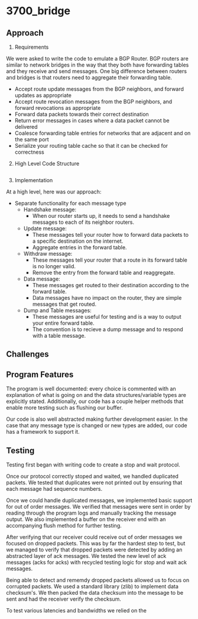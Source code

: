 # 3700_bridge

## Approach

1. Requirements   

We were asked to write the code to emulate a BGP Router. BGP routers are similar to network bridges in the way that they both have forwarding tables and they receive and send messages. One big difference between routers and bridges is that routers need to aggregate their forwarding table. 

- Accept route update messages from the BGP neighbors, and forward updates as appropriate
- Accept route revocation messages from the BGP neighbors, and forward revocations as appropriate
- Forward data packets towards their correct destination
- Return error messages in cases where a data packet cannot be delivered
- Coalesce forwarding table entries for networks that are adjacent and on the same port
- Serialize your routing table cache so that it can be checked for correctness

2. High Level Code Structure 

``` python


```

3. Implementation 

At a high level, here was our approach: 

- Separate functionality for each message type
    - Handshake message: 
        - When our router starts up, it needs to send a handshake messages to each of its neighbor routers.
    - Update message:
        - These messages tell your router how to forward data packets to a specific destination on the internet.
        - Aggregate entries in the forward table.
    - Withdraw message:
        - These messages tell your router that a route in its forward table is no longer valid.
        - Remove the entry from the forward table and reaggregate. 
    - Data message:
        - These messages get routed to their destination according to the forward table.
        - Data messages have no impact on the router, they are simple messages that get routed. 
    - Dump and Table messages:   
        - These messages are useful for testing and is a way to output your entire forward table. 
        - The convention is to recieve a dump message and to respond with a table message.   



## Challenges 



## Program Features

The program is well documented: every choice is commented with an explanation of what is going on and the data structures/variable types are explicitly stated. Additionally, our code has a couple helper methods that enable more testing such as flushing our buffer. 

Our code is also well abstracted making further development easier. In the case that any message type is changed or new types are added, our code has a framework to support it.


## Testing 

Testing first began with writing code to create a stop and wait protocol. 

Once our protocol correctly stoped and waited, we handled duplicated packets. We tested that duplicates were not printed out by ensuring that each message had sequence numbers.   

Once we could handle duplicated messages, we implemented basic support for out of order messages. We verified that messages were sent in order by reading through the program logs and manually tracking the message output. We also implemented a buffer on the receiver end with an accompanying flush method for further testing.

After verifying that our receiver could receive out of order messages we focused on dropped packets. This was by far the hardest step to test, but we managed to verify that dropped packets were detected by adding an abstracted layer of ack messages. We tested the new level of ack messages (acks for acks) with recycled testing logic for stop and wait ack messages.

Being able to detect and rememdy dropped packets allowed us to focus on corrupted packets. We used a standard library (zlib) to implement data checksum's. We then packed the data checksum into the message to be sent and had the receiver verify the checksum. 

To test various latencies and bandwidths we relied on the 





